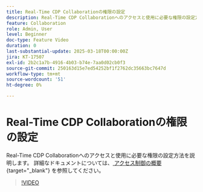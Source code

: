 ```yaml
---
title: Real-Time CDP Collaborationの権限の設定
description: Real-Time CDP Collaborationへのアクセスと使用に必要な権限の設定方法を説明します
feature: Collaboration
role: Admin, User
level: Beginner
doc-type: Feature Video
duration: 0
last-substantial-update: 2025-03-18T00:00:00Z
jira: KT-17507
exl-id: 2b2c1a7b-4916-4b03-b74e-7aa0d02cb0f3
source-git-commit: 250163d15e7ed54252bf1f2762dc35663bc7647d
workflow-type: tm+mt
source-wordcount: '51'
ht-degree: 0%

---
```


# Real-Time CDP Collaborationの権限の設定

Real-Time CDP Collaborationへのアクセスと使用に必要な権限の設定方法を説明します。 詳細なドキュメントについては、[ アクセス制御の概要 ](https://experienceleague.adobe.com/en/docs/real-time-cdp-collaboration/using/permissions/overview){target="_blank"} を参照してください。

>[!VIDEO](https://video.tv.adobe.com/v/3452216/?learn=on&enablevpops)

